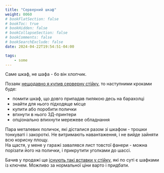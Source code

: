 ```yaml
---
title: "Серверний шкаф"
weight: 0060
# bookFlatSection: false
# bookToc: true
# bookHidden: false
# bookCollapseSection: false
# bookComments: false
# bookSearchExclude: false
date: 2024-04-22T19:54:51-04:00

tags:
    - some
---
```

Саме шкаф, не шафа - бо він хлопчик.
<!--more-->
Позаяк [нещодавно я купив серверну стійку](/posts/2024/04/17/server-rack/), то наступними кроками буде:

- помити шкаф, що довго припадав пилякою десь на барахолці
- знайти для нього підходяще місце
- купити або поробити полички
- впхнути в нього 3Д-принтери
- опціонально впихнути мережеве обладнання

Пара металевих поличок, які дісталися разом зі шкафом - трошки тонкуваті і закороткі. Не витримають навантаження, і не вийде зайняти всю корисну площу.  
На щастя, у мене у гаражі завалявся лист товстої фанери - можна порізати його на полички, і прикрутити уголками до шассі.

Бачив у продажі ще [існують такі вставки у стійку](https://navepoint.com/navepoint-4u-rack-mount-drawer-with-lock-and-key/), які по суті є шафками із ключем. Можливо за нормальної ціни варто і придбати.
